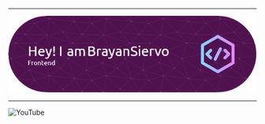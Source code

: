 <img src="https://komarev.com/ghpvc/?username=bxervo&style=flat-square&color=blueviolet&abbreviated=true" alt=""/>

---

![Principa Banner](./github-header.png)

---

![YouTube](https://img.shields.io/badge/YouTube-%23FF0000.svg?style=for-the-badge&logo=YouTube&logoColor=white)

